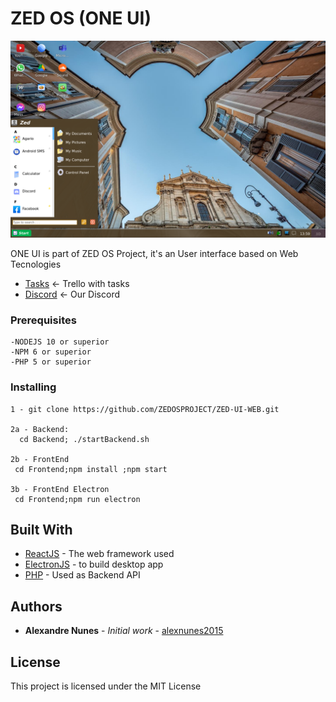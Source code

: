 # ZED OS (ONE UI)

![alt text](https://github.com/ZEDOSPROJECT/ZED-UI-WEB/blob/master/screenshot.png?raw=true)

ONE UI is part of ZED OS Project, it's an User interface based on Web Tecnologies

* [Tasks](https://trello.com/b/Kl8SVAQX/zed-os-ui-web) <- Trello with tasks
* [Discord](https://discord.gg/bKkyqxf) <- Our Discord



### Prerequisites

	-NODEJS 10 or superior
	-NPM 6 or superior
	-PHP 5 or superior

### Installing

	1 - git clone https://github.com/ZEDOSPROJECT/ZED-UI-WEB.git

	2a - Backend:
	  cd Backend; ./startBackend.sh

	2b - FrontEnd
	 cd Frontend;npm install ;npm start

	3b - FrontEnd Electron
	 cd Frontend;npm run electron
 
## Built With

* [ReactJS](https://reactjs.org) - The web framework used
* [ElectronJS](https://electronjs.org) - to build desktop app
* [PHP](http://php.net) - Used as Backend API

## Authors

* **Alexandre Nunes** - *Initial work* - [alexnunes2015](https://github.com/alexnunes2015)

## License

This project is licensed under the MIT License
